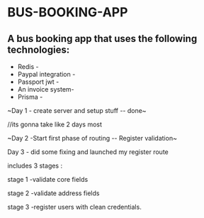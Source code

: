 # BUS-BOOKING-APP

## A bus booking app that uses the following technologies:
* Redis -
* Paypal integration -
* Passport jwt -
* An invoice system-
* Prisma -

~Day 1 - create server and setup stuff -- done~

//its gonna take like 2 days most

~Day 2 -Start first phase of routing -- Register validation~


Day 3 - did some fixing and launched my register route

includes 3 stages :


stage 1 -validate core fields 

stage 2 -validate address fields 


stage 3 -register users with clean credentials.
